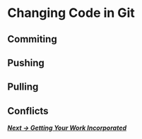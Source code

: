 # Changing Code in Git

## Commiting

## Pushing

## Pulling

## Conflicts

***[Next -> Getting Your Work Incorporated](incorporatingcode.md)***

